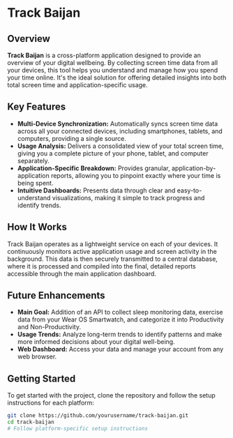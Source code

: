 # Track Baijan

## Overview
**Track Baijan** is a cross-platform application designed to provide an overview of your digital wellbeing. By collecting screen time data from all your devices, this tool helps you understand and manage how you spend your time online. It's the ideal solution for offering detailed insights into both total screen time and application-specific usage.

## Key Features

- **Multi-Device Synchronization:** Automatically syncs screen time data across all your connected devices, including smartphones, tablets, and computers, providing a single source.
- **Usage Analysis:** Delivers a consolidated view of your total screen time, giving you a complete picture of your phone, tablet, and computer separately.
- **Application-Specific Breakdown:** Provides granular, application-by-application reports, allowing you to pinpoint exactly where your time is being spent.
- **Intuitive Dashboards:** Presents data through clear and easy-to-understand visualizations, making it simple to track progress and identify trends.

## How It Works
Track Baijan operates as a lightweight service on each of your devices. It continuously monitors active application usage and screen activity in the background. This data is then securely transmitted to a central database, where it is processed and compiled into the final, detailed reports accessible through the main application dashboard.

## Future Enhancements

- **Main Goal:** Addition of an API to collect sleep monitoring data, exercise data from your Wear OS Smartwatch, and categorize it into Productivity and Non-Productivity.
- **Usage Trends:** Analyze long-term trends to identify patterns and make more informed decisions about your digital well-being.
- **Web Dashboard:** Access your data and manage your account from any web browser.

## Getting Started
To get started with the project, clone the repository and follow the setup instructions for each platform:

```bash
git clone https://github.com/yourusername/track-baijan.git
cd track-baijan
# Follow platform-specific setup instructions
